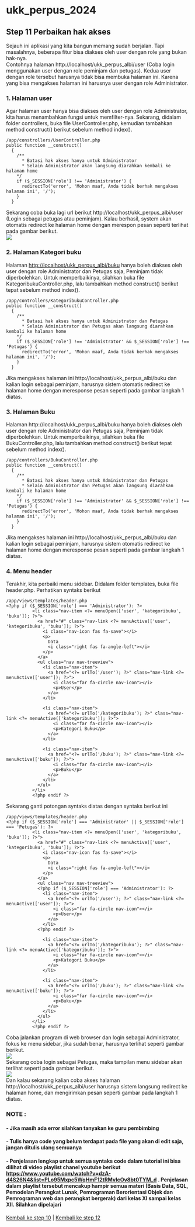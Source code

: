 # ukk_perpus_2024
## Step 11 Perbaikan hak akses
Sejauh ini aplikasi yang kita bangun memang sudah berjalan. Tapi masalahnya, beberapa fitur bisa diakses oleh user dengan role yang bukan hak-nya.<br>
Contohnya halaman http://localhost/ukk_perpus_albi/user (Coba login menggunakan user dengan role peminjam dan petugas). Kedua user dengan role tersebut harusnya tidak bisa membuka halaman ini. Karena yang bisa mengakses halaman ini harusnya user dengan role Administrator.
### 1. Halaman user
Agar halaman user hanya bisa diakses oleh user dengan role Administrator, kita harus menambahkan fungsi untuk memfilter-nya. Sekarang, didalam folder controllers, buka file UserController.php, kemudian tambahkan method construct() berikut sebelum method index().
```
/app/constrollers/UserController.php
public function __construct()
  {
    /**
      * Batasi hak akses hanya untuk Administrator
      * Selain Administrator akan langsung diarahkan kembali ke halaman home
    */
    if ($_SESSION['role'] !== 'Administrator') {
      redirectTo('error', 'Mohon maaf, Anda tidak berhak mengakses halaman ini', '/');
    }
  }
```
Sekarang coba buka lagi url berikut http://localhost/ukk_perpus_albi/user (Login sebagai petugas atau peminjam). Kalau berhasil, system akan otomatis redirect ke halaman home dengan merespon pesan seperti terlihat pada gambar berikut.<br>
![](https://github.com/irawankilmer/ukk_perpus_2024/blob/step-11/img/111.png)
### 2. Halaman Kategori buku
Halaman [http://localhost/ukk_perpus_albi/buku](http://localhost/ukk_perpus_albi/kategoribuku) hanya boleh diakses oleh user dengan role Administrator dan Petugas saja, Peminjam tidak diperbolehkan. Untuk memperbaikinya, silahkan buka file KategoribukuController.php, lalu tambahkan method construct() berikut tepat sebelum method index().
```
/app/controllers/KategoribukuController.php
public function __construct()
  {
    /**
      * Batasi hak akses hanya untuk Administrator dan Petugas
      * Selain Administrator dan Petugas akan langsung diarahkan kembali ke halaman home
    */
    if ($_SESSION['role'] !== 'Administrator' && $_SESSION['role'] !== 'Petugas') {
      redirectTo('error', 'Mohon maaf, Anda tidak berhak mengakses halaman ini', '/');
    }
  }
```
Jika mengakses halaman ini http://localhost/ukk_perpus_albi/buku dan kalian login sebagai peminjam, harusnya sistem otomatis redirect ke halaman home dengan meresponse pesan seperti pada gambar langkah 1 diatas.
### 3. Halaman Buku
Halaman http://localhost/ukk_perpus_albi/buku hanya boleh diakses oleh user dengan role Administrator dan Petugas saja, Peminjam tidak diperbolehkan. Untuk memperbaikinya, silahkan buka file BukuController.php, lalu tambahkan method construct() berikut tepat sebelum method index().
```
/app/controllers/BukuController.php
public function __construct()
  {
    /**
      * Batasi hak akses hanya untuk Administrator dan Petugas
      * Selain Administrator dan Petugas akan langsung diarahkan kembali ke halaman home
    */
    if ($_SESSION['role'] !== 'Administrator' && $_SESSION['role'] !== 'Petugas') {
      redirectTo('error', 'Mohon maaf, Anda tidak berhak mengakses halaman ini', '/');
    }
  }
```
Jika mengakses halaman ini http://localhost/ukk_perpus_albi/buku dan kalian login sebagai peminjam, harusnya sistem otomatis redirect ke halaman home dengan meresponse pesan seperti pada gambar langkah 1 diatas.
### 4. Menu header
Terakhir, kita perbaiki menu sidebar. Didalam folder templates, buka file header.php. Perhatikan syntaks berikut
```
/app/views/templates/header.php
<?php if ($_SESSION['role'] === 'Administrator'): ?>
          <li class="nav-item <?= menuOpen(['user', 'kategoribuku', 'buku']); ?>">
            <a href="#" class="nav-link <?= menuActive(['user', 'kategoribuku', 'buku']); ?>">
              <i class="nav-icon fas fa-save"></i>
              <p>
                Data
                <i class="right fas fa-angle-left"></i>
              </p>
            </a>
            <ul class="nav nav-treeview">
              <li class="nav-item">
                <a href="<?= urlTo('/user'); ?>" class="nav-link <?= menuActive(['user']); ?>">
                  <i class="far fa-circle nav-icon"></i>
                  <p>User</p>
                </a>
              </li>

              <li class="nav-item">
                <a href="<?= urlTo('/kategoribuku'); ?>" class="nav-link <?= menuActive(['kategoribuku']); ?>">
                  <i class="far fa-circle nav-icon"></i>
                  <p>Kategori Buku</p>
                </a>
              </li>

              <li class="nav-item">
                <a href="<?= urlTo('/buku'); ?>" class="nav-link <?= menuActive(['buku']); ?>">
                  <i class="far fa-circle nav-icon"></i>
                  <p>Buku</p>
                </a>
              </li>
            </ul>
          </li>
          <?php endif ?>
```
Sekarang ganti potongan syntaks diatas dengan syntaks berikut ini
```
/app/views/templates/header.php
<?php if ($_SESSION['role'] === 'Administrator' || $_SESSION['role'] === 'Petugas'): ?>
          <li class="nav-item <?= menuOpen(['user', 'kategoribuku', 'buku']); ?>">
            <a href="#" class="nav-link <?= menuActive(['user', 'kategoribuku', 'buku']); ?>">
              <i class="nav-icon fas fa-save"></i>
              <p>
                Data
                <i class="right fas fa-angle-left"></i>
              </p>
            </a>
            <ul class="nav nav-treeview">
            <?php if ($_SESSION['role'] === 'Administrator'): ?>
              <li class="nav-item">
                <a href="<?= urlTo('/user'); ?>" class="nav-link <?= menuActive(['user']); ?>">
                  <i class="far fa-circle nav-icon"></i>
                  <p>User</p>
                </a>
              </li>
            <?php endif ?>

              <li class="nav-item">
                <a href="<?= urlTo('/kategoribuku'); ?>" class="nav-link <?= menuActive(['kategoribuku']); ?>">
                  <i class="far fa-circle nav-icon"></i>
                  <p>Kategori Buku</p>
                </a>
              </li>

              <li class="nav-item">
                <a href="<?= urlTo('/buku'); ?>" class="nav-link <?= menuActive(['buku']); ?>">
                  <i class="far fa-circle nav-icon"></i>
                  <p>Buku</p>
                </a>
              </li>
            </ul>
          </li>
          <?php endif ?>
```
Coba jalankan program di web browser dan login sebagai Administrator, fokus ke menu sidebar, jika sudah benar, harusnya terlihat seperti gambar berikut.<br>
![](https://github.com/irawankilmer/ukk_perpus_2024/blob/step-11/img/112.PNG)<br>
Sekarang coba login sebagai Petugas, maka tampilan menu sidebar akan terlihat seperti pada gambar berikut.<br>
![](https://github.com/irawankilmer/ukk_perpus_2024/blob/step-11/img/113.PNG)<br>
Dan kalau sekarang kalian coba akses halaman http://localhost/ukk_perpus_albi/user harusnya sistem langsung redirect ke halaman home, dan mengirimkan pesan seperti gambar pada langkah 1 diatas.
### NOTE :
#### - Jika masih ada error silahkan tanyakan ke guru pembimbing
#### - Tulis hanya code yang belum terdapat pada file yang akan di edit saja, jangan ditulis ulang semuanya
#### - Penjelasan lengkap untuk semua syntaks code dalam tutorial ini bisa dilihat di video playlist chanel youtube berikut https://www.youtube.com/watch?v=dzA-d4S26N4&list=PLo95Mxpc5WqHmF12tRMvIcOv8bt0TYM_d . Penjelasan dalam playlist tersebut mencakup hampir semua materi (Basis Data, SQL, Pemodelan Perangkat Lunak, Pemrograman Berorientasi Objek dan Pemrograman web dan perangkat bergerak) dari kelas XI sampai kelas XII. Silahkan dipelajari
[Kembali ke step 10](https://github.com/irawankilmer/ukk_perpus_2024/tree/step-10) | 
[Kembali ke step 12](https://github.com/irawankilmer/ukk_perpus_2024/tree/step-12)
